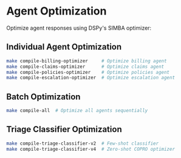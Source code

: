 # Agent Optimization

Optimize agent responses using DSPy's SIMBA optimizer:

## Individual Agent Optimization

```bash
make compile-billing-optimizer     # Optimize billing agent
make compile-claims-optimizer      # Optimize claims agent
make compile-policies-optimizer    # Optimize policies agent
make compile-escalation-optimizer  # Optimize escalation agent
```

## Batch Optimization

```bash
make compile-all  # Optimize all agents sequentially
```

## Triage Classifier Optimization

```bash
make compile-triage-classifier-v2  # Few-shot classifier
make compile-triage-classifier-v4  # Zero-shot COPRO optimizer
```
